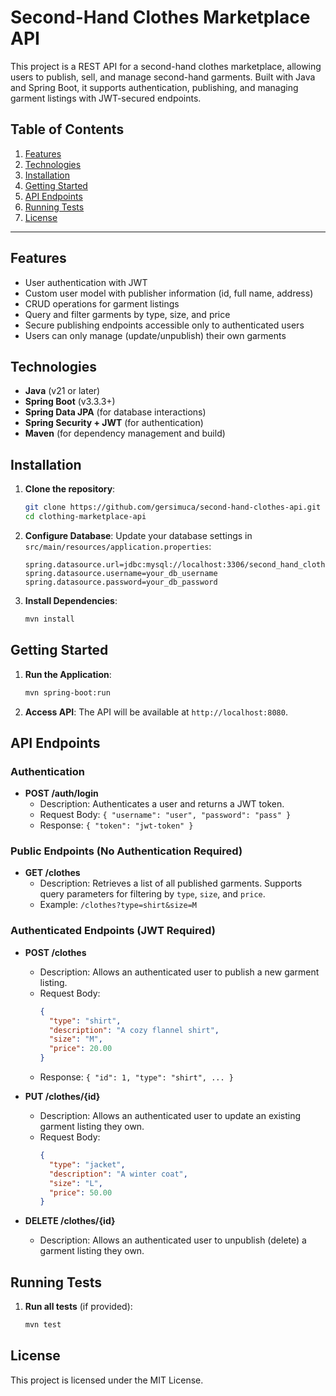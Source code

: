 # Second-Hand Clothes Marketplace API

This project is a REST API for a second-hand clothes marketplace, allowing users to publish, sell, and manage second-hand garments. Built with Java and Spring Boot, it supports authentication, publishing, and managing garment listings with JWT-secured endpoints.

## Table of Contents
1. [Features](#features)
2. [Technologies](#technologies)
3. [Installation](#installation)
4. [Getting Started](#getting-started)
5. [API Endpoints](#api-endpoints)
6. [Running Tests](#running-tests)
7. [License](#license)

---

## Features

- User authentication with JWT
- Custom user model with publisher information (id, full name, address)
- CRUD operations for garment listings
- Query and filter garments by type, size, and price
- Secure publishing endpoints accessible only to authenticated users
- Users can only manage (update/unpublish) their own garments

## Technologies

- **Java** (v21 or later)
- **Spring Boot** (v3.3.3+)
- **Spring Data JPA** (for database interactions)
- **Spring Security + JWT** (for authentication)
- **Maven** (for dependency management and build)

## Installation

1. **Clone the repository**:
    ```bash
    git clone https://github.com/gersimuca/second-hand-clothes-api.git
    cd clothing-marketplace-api
    ```

2. **Configure Database**:
   Update your database settings in `src/main/resources/application.properties`:
    ```properties
    spring.datasource.url=jdbc:mysql://localhost:3306/second_hand_clothes
    spring.datasource.username=your_db_username
    spring.datasource.password=your_db_password
    ```

3. **Install Dependencies**:
    ```bash
    mvn install
    ```

## Getting Started

1. **Run the Application**:
    ```bash
    mvn spring-boot:run
    ```

2. **Access API**:
   The API will be available at `http://localhost:8080`.

## API Endpoints

### Authentication
- **POST /auth/login**
    - Description: Authenticates a user and returns a JWT token.
    - Request Body: `{ "username": "user", "password": "pass" }`
    - Response: `{ "token": "jwt-token" }`

### Public Endpoints (No Authentication Required)

- **GET /clothes**
    - Description: Retrieves a list of all published garments. Supports query parameters for filtering by `type`, `size`, and `price`.
    - Example: `/clothes?type=shirt&size=M`

### Authenticated Endpoints (JWT Required)

- **POST /clothes**
    - Description: Allows an authenticated user to publish a new garment listing.
    - Request Body:
      ```json
      {
        "type": "shirt",
        "description": "A cozy flannel shirt",
        "size": "M",
        "price": 20.00
      }
      ```
    - Response: `{ "id": 1, "type": "shirt", ... }`

- **PUT /clothes/{id}**
    - Description: Allows an authenticated user to update an existing garment listing they own.
    - Request Body:
      ```json
      {
        "type": "jacket",
        "description": "A winter coat",
        "size": "L",
        "price": 50.00
      }
      ```

- **DELETE /clothes/{id}**
    - Description: Allows an authenticated user to unpublish (delete) a garment listing they own.

## Running Tests

1. **Run all tests** (if provided):
    ```bash
    mvn test
    ```

## License

This project is licensed under the MIT License.
